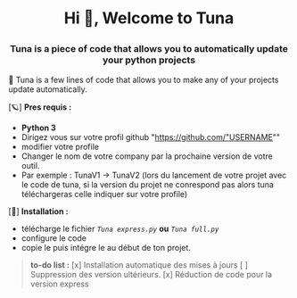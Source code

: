 <h1 align="center">Hi 👋, Welcome to Tuna <p align="left"></h1>
<h3 align="center">Tuna is a piece of code that allows you to automatically update your python projects </h3>



🦞 Tuna is a few lines of code that allows you to make any of your projects update automatically.


[🪐] **Pres requis :**

- **Python 3**
- Dirigez vous sur votre profil github "https://github.com/"USERNAME""
- modifier votre profile
- Changer le nom de votre company par la prochaine version de votre outil.
- Par exemple : TunaV1 -> TunaV2 (lors du lancement de votre projet avec le code de tuna, si la version du projet ne conrespond pas alors tuna téléchargeras celle indiquer sur votre profile)


[🔑] **Installation :**

- télécharge le fichier *`Tuna express.py`* **ou** *`Tuna full.py`*
- configure le code
- copie le puis intégre le au début de ton projet. 


> **to-do list :**
[x] Installation automatique des mises à jours
[ ] Suppression des version ultérieurs.
[x] Réduction de code pour la version express

